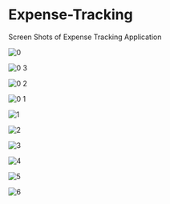 ﻿# Expense-Tracking

Screen Shots of Expense Tracking Application 



![0](https://github.com/sanjana19991118/Expense-Tracking/assets/69705801/646cbc31-2bfa-4ae4-9191-bcb733cd4884)

![0 3](https://github.com/sanjana19991118/Expense-Tracking/assets/69705801/bcbee5ba-d3d4-428c-8d97-e79ea58038e4)

![0 2](https://github.com/sanjana19991118/Expense-Tracking/assets/69705801/a05c7972-c83c-43d4-9184-7992e0da4a78)

![0 1](https://github.com/sanjana19991118/Expense-Tracking/assets/69705801/a7da48b0-f05b-4021-9497-68b3fd2c18cc)

![1](https://github.com/sanjana19991118/Expense-Tracking/assets/69705801/5b3ce46f-8843-4eaa-8c36-067e84c9751a)

![2](https://github.com/sanjana19991118/Expense-Tracking/assets/69705801/ebb4d654-e783-4e83-b7a6-3a3fb4985187)

![3](https://github.com/sanjana19991118/Expense-Tracking/assets/69705801/8d120482-dbcf-48f7-b332-288d491f8d94)

![4](https://github.com/sanjana19991118/Expense-Tracking/assets/69705801/2ec70c67-168b-4c7f-9af9-20efedc92226)

![5](https://github.com/sanjana19991118/Expense-Tracking/assets/69705801/876f0a47-5fd8-4b4d-939d-34c829739acb)

![6](https://github.com/sanjana19991118/Expense-Tracking/assets/69705801/033102a9-93f4-443c-9413-270e376b827a)

